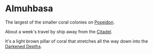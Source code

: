 # Almuhbasa

The largest of the smaller coral colonies on [Poseidon](../Poseidon.md).

About a week's travel by ship away from the [Citadel](./Citadel.md).

It's a light brown pillar of coral that stretches all the way down into the [Darkened Depths](./Darkened_Depths.md).
